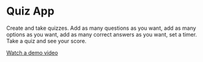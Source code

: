 # Quiz App
Create and take quizzes. Add as many questions as you want, add as many options as you want, add as many correct answers as you want, set a timer. Take a quiz and see your score.

[Watch a demo video](https://www.youtube.com/watch?v=fl6qfc7CR5Y)